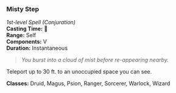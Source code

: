 ### Misty Step  
*1st-level Spell (Conjuration)*  
**Casting Time:** 🔷  
**Range:** Self  
**Components:** V  
**Duration:** Instantaneous  

> *You burst into a cloud of mist before re-appearing nearby.*

Teleport up to 30 ft. to an unoccupied space you can see.

**Classes:** Druid, Magus, Psion, Ranger, Sorcerer, Warlock, Wizard
